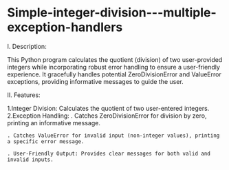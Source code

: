 # Simple-integer-division---multiple-exception-handlers

I. Description:

This Python program calculates the quotient (division) of two user-provided integers while incorporating robust error handling to ensure a user-friendly experience. It gracefully handles potential ZeroDivisionError and ValueError exceptions, providing informative messages to guide the user.

II. Features:

1.Integer Division: Calculates the quotient of two user-entered integers.
2.Exception Handling:
    . Catches ZeroDivisionError for division by zero, printing an informative message.

    . Catches ValueError for invalid input (non-integer values), printing a specific error message.
    
    . User-Friendly Output: Provides clear messages for both valid and invalid inputs.
